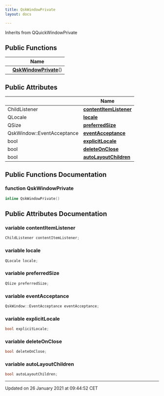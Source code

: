 ```yaml
---
title: QskWindowPrivate
layout: docs

---
```





Inherits from QQuickWindowPrivate

## Public Functions

|                | Name           |
| -------------- | -------------- |
| | **[QskWindowPrivate](/docs/classes/class_qsk_window_private/#function-qskwindowprivate)**() |

## Public Attributes

|                | Name           |
| -------------- | -------------- |
| ChildListener | **[contentItemListener](/docs/classes/class_qsk_window_private/#variable-contentitemlistener)**  |
| QLocale | **[locale](/docs/classes/class_qsk_window_private/#variable-locale)**  |
| QSize | **[preferredSize](/docs/classes/class_qsk_window_private/#variable-preferredsize)**  |
| QskWindow::EventAcceptance | **[eventAcceptance](/docs/classes/class_qsk_window_private/#variable-eventacceptance)**  |
| bool | **[explicitLocale](/docs/classes/class_qsk_window_private/#variable-explicitlocale)**  |
| bool | **[deleteOnClose](/docs/classes/class_qsk_window_private/#variable-deleteonclose)**  |
| bool | **[autoLayoutChildren](/docs/classes/class_qsk_window_private/#variable-autolayoutchildren)**  |

## Public Functions Documentation

### function QskWindowPrivate

```cpp
inline QskWindowPrivate()
```


## Public Attributes Documentation

### variable contentItemListener

```cpp
ChildListener contentItemListener;
```


### variable locale

```cpp
QLocale locale;
```


### variable preferredSize

```cpp
QSize preferredSize;
```


### variable eventAcceptance

```cpp
QskWindow::EventAcceptance eventAcceptance;
```


### variable explicitLocale

```cpp
bool explicitLocale;
```


### variable deleteOnClose

```cpp
bool deleteOnClose;
```


### variable autoLayoutChildren

```cpp
bool autoLayoutChildren;
```


-------------------------------

Updated on 26 January 2021 at 09:44:52 CET
